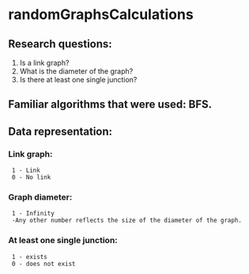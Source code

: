 # randomGraphsCalculations


## Research questions:
1) Is a link graph?
2) What is the diameter of the graph?
3) Is there at least one single junction?


## Familiar algorithms that were used: BFS.

## Data representation:
### Link graph:
     1 - Link
     0 - No link
### Graph diameter:
     1 - Infinity
     -Any other number reflects the size of the diameter of the graph.
### At least one single junction:
     1 - exists
     0 - does not exist
